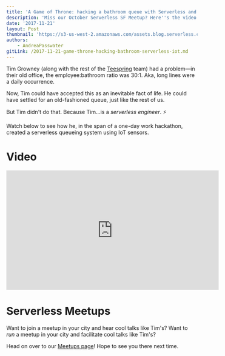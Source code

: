 ```yaml
---
title: 'A Game of Throne: hacking a bathroom queue with Serverless and IoT'
description: 'Miss our October Serverless SF Meetup? Here''s the video! Learn how to hack a hectic bathroom queue serverless-ly with IoT sensors.'
date: '2017-11-21'
layout: Post
thumbnail: 'https://s3-us-west-2.amazonaws.com/assets.blog.serverless.com/game_throne.jpg'
authors:
    - AndreaPasswater
gitLink: /2017-11-21-game-throne-hacking-bathroom-serverless-iot.md
---
```


Tim Growney (along with the rest of the [Teespring](https://teespring.com/) team) had a problem—in their old office, the employee:bathroom ratio was 30:1. Aka, long lines were a daily occurrence.

Now, Tim could have accepted this as an inevitable fact of life. He could have settled for an old-fashioned queue, just like the rest of us.

But Tim didn't do that. Because Tim...is a *serverless engineer*. ⚡️

Watch below to see how he, in the span of a one-day work hackathon, created a serverless queueing system using IoT sensors.

# Video

<iframe width="560" height="315" src="https://www.youtube.com/embed/StXBCwHAdU8" frameborder="0" allowfullscreen></iframe>

# Serverless Meetups

Want to join a meetup in your city and hear cool talks like Tim's? Want to *run* a meetup in your city and facilitate cool talks like Tim's?

Head on over to our [Meetups page](https://serverless.com/community/meetups/)! Hope to see you there next time.
